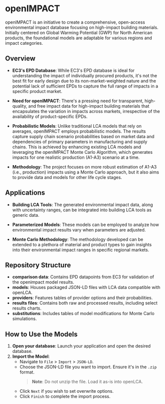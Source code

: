# openIMPACT

openIMPACT is an initiative to create a comprehensive, open-access environmental impact database focusing on high-impact building materials. Initially centered on Global Warming Potential (GWP) for North American products, the foundational models are adaptable for various regions and impact categories.

## Overview

- **EC3's EPD Database**: While EC3's EPD database is ideal for understanding the impact of individually procured products, it's not the best fit for early design due to its non-market-weighted nature and the potential lack of sufficient EPDs to capture the full range of impacts in a specific product market.

- **Need for openIMPACT**: There's a pressing need for transparent, high-quality, and free impact data for high-impact building materials that encapsulates the variation in impacts across markets, irrespective of the availability of product-specific EPDs.

- **Probabilistic Models**: Unlike traditional LCA models that rely on averages, openIMPACT employs probabilistic models. The results capture supply chain scenario probabilities based on market data and dependencies of primary parameters in manufacturing and supply chains. This is achieved by enhancing existing LCA models and leveraging the openIMPACT Monte Carlo Algorithm, which generates impacts for one realistic production (A1-A3) scenario at a time.

- **Methodology**: The project focuses on more robust estimation of A1-A3 (i.e., production) impacts using a Monte Carlo approach, but it also aims to provide data and models for other life cycle stages.

## Applications

- **Building LCA Tools**: The generated environmental impact data, along with uncertainty ranges, can be integrated into building LCA tools as generic data.

- **Parameterized Models**: These models can be employed to analyze how environmental impact results vary when parameters are adjusted.

- **Monte Carlo Methodology**: The methodology developed can be extended to a plethora of material and product types to gain insights into their environmental impact ranges in specific regional markets.

## Repository Structure

- **comparison data**: Contains EPD datapoints from EC3 for validation of the openimpact model results.
- **models**: Houses packaged JSON-LD files with LCA data compatible with openLCA.
- **providers**: Features tables of provider options and their probabilities.
- **results files**: Contains both raw and processed results, including select results charts.
- **substitutions**: Includes tables of model modifications for Monte Carlo simulations.

## How to Use the Models

1. **Open your database**: Launch your application and open the desired database.
2. **Import the Model**:
   - Navigate to `File` > `Import` > `JSON-LD`.
   - Choose the JSON-LD file you want to import. Ensure it's in the `.zip` format.
     > **Note**: Do not unzip the file. Load it as-is into openLCA.
   - Click `Next` if you wish to set overwrite options.
   - Click `Finish` to complete the import process.
